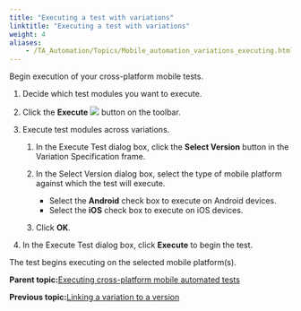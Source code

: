 ```yaml
--- 
title: "Executing a test with variations"
linktitle: "Executing a test with variations"
weight: 4
aliases: 
    - /TA_Automation/Topics/Mobile_automation_variations_executing.html
---
```


Begin execution of your cross-platform mobile tests.

1.  Decide which test modules you want to execute.

2.  Click the **Execute** ![](/images//Images/Toolbar_Button_Execute.png) button on the toolbar.

3.  Execute test modules across variations.

    1.  In the Execute Test dialog box, click the **Select Version** button in the Variation Specification frame.

    2.  In the Select Version dialog box, select the type of mobile platform against which the test will execute.

        -   Select the **Android** check box to execute on Android devices.
        -   Select the **iOS** check box to execute on iOS devices.
    3.  Click **OK**.

4.  In the Execute Test dialog box, click **Execute** to begin the test.


The test begins executing on the selected mobile platform\(s\).

**Parent topic:**[Executing cross-platform mobile automated tests](/TA_Automation/Topics/Mobile_automation_FAQ_variations_cross_platform.html)

**Previous topic:**[Linking a variation to a version](/TA_Automation/Topics/Mobile_automation_variations_linking.html)


